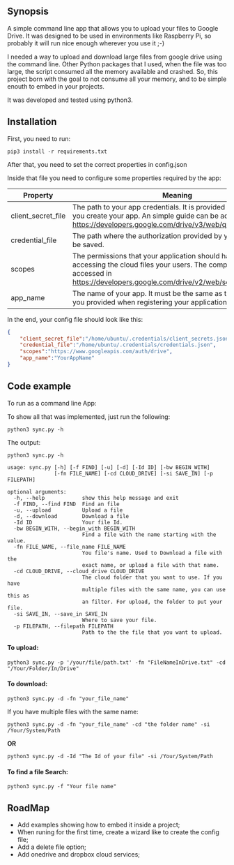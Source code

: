## Synopsis

A simple command line app that allows you to upload your files to Google Drive. It was designed to be used in environments like Raspberry Pi, so probably it will run nice enough wherever you use it ;-)

I needed a way to upload and download large files from google drive using the command line. Other Python packages that I used, when the file was too large, the script consumed all the memory available and crashed. So, this project born with the goal to not consume all your memory, and to be simple enouth to embed in your projects.

It was developed and tested using python3.

## Installation

First, you need to run:

```
pip3 install -r requirements.txt
```

After that, you need to set the correct properties in config.json

Inside that file you need to configure some properties required by the app:

Property|Meaning
--------|-------
client_secret_file | The path to your app credentials. It is provided by google, when you create your app. An simple guide can be accessed in https://developers.google.com/drive/v3/web/quickstart/python.
credential_file | The path where the authorization provided by your login should be saved.
scopes | The permissions that your application should have when accessing the cloud files your users. The complete list can be accessed in https://developers.google.com/drive/v2/web/scopes
app_name | The name of your app. It must be the same as the name that you provided when registering your application.



In the end, your config file should look like this:
```json
{
    "client_secret_file":"/home/ubuntu/.credentials/client_secrets.json",
    "credential_file":"/home/ubuntu/.credentials/credentials.json",
    "scopes":"https://www.googleapis.com/auth/drive",
    "app_name":"YourAppName"
}
```

## Code example

To run as a command line App:

To show all that was implemented, just run the following:

```
python3 sync.py -h
```

The output:

```
python3 sync.py -h

usage: sync.py [-h] [-f FIND] [-u] [-d] [-Id ID] [-bw BEGIN_WITH]
               [-fn FILE_NAME] [-cd CLOUD_DRIVE] [-si SAVE_IN] [-p FILEPATH]

optional arguments:
  -h, --help            show this help message and exit
  -f FIND, --find FIND  Find an file
  -u, --upload          Upload a file
  -d, --download        Download a file
  -Id ID                Your file Id.
  -bw BEGIN_WITH, --begin_with BEGIN_WITH
                        Find a file with the name starting with the value.
  -fn FILE_NAME, --file_name FILE_NAME
                        You file's name. Used to Download a file with the
                        exact name, or upload a file with that name.
  -cd CLOUD_DRIVE, --cloud_drive CLOUD_DRIVE
                        The cloud folder that you want to use. If you have
                        multiple files with the same name, you can use this as
                        an filter. For upload, the folder to put your file.
  -si SAVE_IN, --save_in SAVE_IN
                        Where to save your file.
  -p FILEPATH, --filepath FILEPATH
                        Path to the the file that you want to upload.

```

#### To upload:

```
python3 sync.py -p '/your/file/path.txt' -fn "FileNameInDrive.txt" -cd "/Your/Folder/In/Drive"
```
#### To download:

```
python3 sync.py -d -fn "your_file_name"
```

If you have multiple files with the same name:

```
python3 sync.py -d -fn "your_file_name" -cd "the folder name" -si /Your/System/Path
```

**OR**

```
python3 sync.py -d -Id "The Id of your file" -si /Your/System/Path
```

#### To find a file Search:

```
python3 sync.py -f "Your file name"
```

## RoadMap

- Add examples showing how to embed it inside a project;
- When runing for the first time, create a wizard like to create the config file;
- Add a delete file option;
- Add onedrive and dropbox cloud services;
